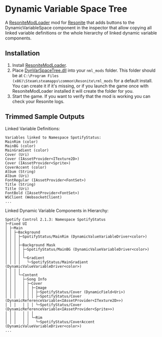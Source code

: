 Dynamic Variable Space Tree
===========================

A [ResoniteModLoader](https://github.com/resonite-modding-group/ResoniteModLoader) mod for [Resonite](https://resonite.com/) that adds buttons to the DynamicVariableSpace component in the inspector that allow copying all linked variable definitions or the whole hierarchy of linked dynamic variable components.

## Installation

1. Install [ResoniteModLoader](https://github.com/resonite-modding-group/ResoniteModLoader).
2. Place [DynVarSpaceTree.dll](https://github.com/Banane9/NeosDynVarSpaceTree/releases/latest/download/DynVarSpaceTree.dll) into your `nml_mods` folder. This folder should be at `C:\Program Files (x86)\Steam\steamapps\common\Resonite\rml_mods` for a default install. You can create it if it's missing, or if you launch the game once with ResoniteModLoader installed it will create the folder for you.
3. Start the game. If you want to verify that the mod is working you can check your Resonite logs.

## Trimmed Sample Outputs

Linked Variable Definitions:

```
Variables linked to Namespace SpotifyStatus:
MainRim (color)
MainBG (color)
MainGradient (color)
Cover (Uri)
Cover (IAssetProvider<ITexture2D>)
Cover (IAssetProvider<Sprite>)
CoverAccent (color)
Album (String)
Album (Uri)
FontRegular (IAssetProvider<FontSet>)
Title (String)
Title (Uri)
FontBold (IAssetProvider<FontSet>)
WSClient (WebsocketClient)
...
```

Linked Dynamic Variable Components in Hierarchy:

```
Spotify Control 2.1.3: Namespace SpotifyStatus
├─Fixed UI
│ ├─Main
│ │ ├─Background
│ │ │ ├─SpotifyStatus/MainRim (DynamicValueVariableDriver<color>)
│ │ │ │
│ │ │ ├─Background Mask
│ │ │ │ ├─SpotifyStatus/MainBG (DynamicValueVariableDriver<color>)
│ │ │ │ │
│ │ │ │ └─Gradient
│ │ │ │   └─SpotifyStatus/MainGradient (DynamicValueVariableDriver<color>)
│ │ │ │
│ │ │ └─Content
│ │ │   ├─Song Info
│ │ │   │ ├─Cover
│ │ │   │ │ ├─Image
│ │ │   │ │ │ ├─SpotifyStatus/Cover (DynamicField<Uri>)
│ │ │   │ │ │ ├─SpotifyStatus/Cover (DynamicReferenceVariable<IAssetProvider<ITexture2D>>)
│ │ │   │ │ │ └─SpotifyStatus/Cover (DynamicReferenceVariable<IAssetProvider<Sprite>>)
│ │ │   │ │ │
│ │ │   │ │ └─Rim
│ │ │   │ │   └─SpotifyStatus/CoverAccent (DynamicValueVariableDriver<color>)
...
```
